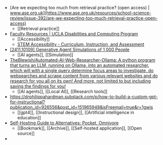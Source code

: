 - [Are we expecting too much from retrieval practice? (open access) | www.ase.org.uk](https://www.ase.org.uk/resources/school-science-review/issue-392/are-we-expecting-too-much-retrieval-practice-open-access)
	- [[Retrieval practice]]
- [Faculty Resources | UCLA Disabilities and Computing Program](https://dcp.ucla.edu/faculty-resources)
	- [[Accessibility]]
	- [STEM Accessibility - Curriculum, Instruction, and Assessment](https://www.kennesaw.edu/curriculum-instruction-assessment/digital-learning-innovations/academic-web-accessibility/basic-accessibility-solutions/stem-accessibility.php)
- [[2411.10109] Generative Agent Simulations of 1,000 People](https://arxiv.org/abs/2411.10109)
	- [[AI agents]], [[Simulation]]
- [TheBlewish/Automated-AI-Web-Researcher-Ollama: A python program that turns an LLM, running on Ollama, into an automated researcher, which will with a single query determine focus areas to investigate, do websearches and scrape content from various relevant websites and do research for you all on its own! And more, not limited to but including saving the findings for you!](https://github.com/TheBlewish/Automated-AI-Web-Researcher-Ollama)
	- [[AI agents]], [[Local AI]], [[Research tools]]
- https://drphilippahardman.substack.com/p/how-to-build-a-custom-gpt-for-instructional?publication_id=926556&post_id=151965948&isFreemail=true&r=1gwis
	- [[gpt4]], [[Instructional design]], [[Artificial intelligence in education]]
- [Self-Hosting Guide to Alternatives: Pocket, Omnivore](https://selfh.st/alternatives/read-later/)
	- [[Bookmark]], [[Archive]], [[Self-hosted application]], [[Open source]]
-